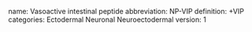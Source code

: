 name: Vasoactive intestinal peptide
abbreviation: NP-VIP
definition: +VIP
categories: Ectodermal Neuronal Neuroectodermal
version: 1
